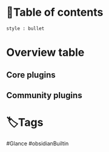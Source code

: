 # 📰Table of contents
```toc
style : bullet
```
# Overview table


## Core plugins
## Community plugins

# 🏷️Tags
#Glance #obsidianBuiltin 